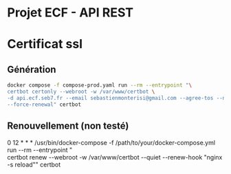 # Projet ECF - API REST

# Certificat ssl

## Génération

```bash
docker compose -f compose-prod.yaml run --rm --entrypoint "\
certbot certonly --webroot -w /var/www/certbot \
-d api.ecf.seb7.fr --email sebastienmonterisi@gmail.com --agree-tos --no-eff-email \
--force-renewal" certbot
```

## Renouvellement (non testé)

0 12 * * * /usr/bin/docker-compose -f /path/to/your/docker-compose.yml run --rm --entrypoint "\
certbot renew --webroot -w /var/www/certbot --quiet --renew-hook \"nginx -s reload\"" certbot

